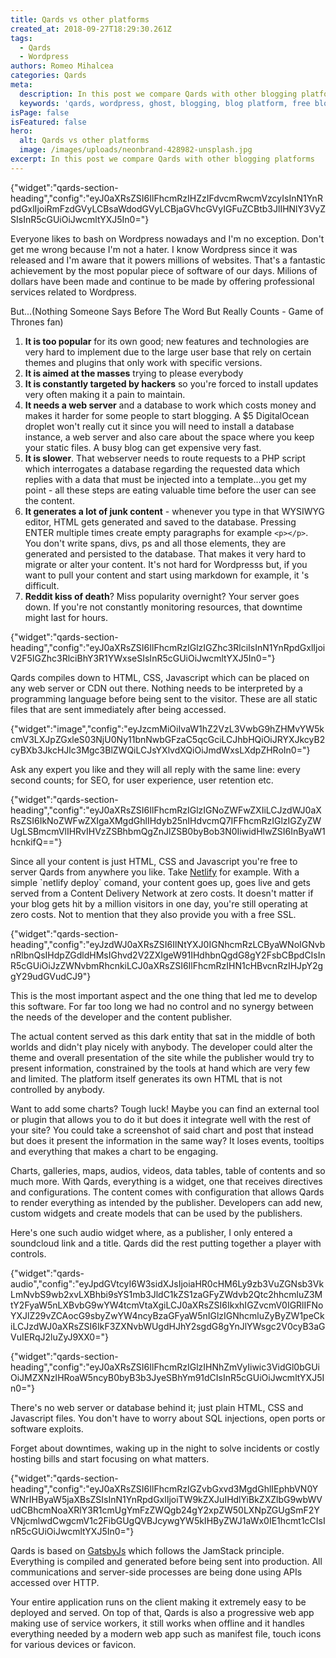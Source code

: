 ```yaml
---
title: Qards vs other platforms
created_at: 2018-09-27T18:29:30.261Z
tags:
  - Qards
  - Wordpress
authors: Romeo Mihalcea
categories: Qards
meta:
  description: In this post we compare Qards with other blogging platforms
  keywords: 'qards, wordpress, ghost, blogging, blog platform, free blog'
isPage: false
isFeatured: false
hero:
  alt: Qards vs other platforms
  image: /images/uploads/neonbrand-428982-unsplash.jpg
excerpt: In this post we compare Qards with other blogging platforms
---
```

{"widget":"qards-section-heading","config":"eyJ0aXRsZSI6IlFhcmRzIHZzIFdvcmRwcmVzcyIsInN1YnRpdGxlIjoiRmFzdGVyLCBsaWdodGVyLCBjaGVhcGVyIGFuZCBtb3JlIHNlY3VyZSIsInR5cGUiOiJwcmltYXJ5In0="}



Everyone likes to bash on Wordpress nowadays and I'm no exception. Don't get me wrong because I'm not a hater. I know Wordpress since it was released and I'm aware that it powers millions of websites. That's a fantastic achievement by the most popular piece of software of our days. Milions of dollars have been made and continue to be made by offering professional services related to Wordpress.

But...(Nothing Someone Says Before The Word But Really Counts - Game of Thrones fan)

1. **It is too popular** for its own good; new features and technologies are very hard to implement due to the large user base that rely on certain themes and plugins that only work with specific versions.
2. **It is aimed at the masses** trying to please everybody
3. **It is constantly targeted by hackers** so you're forced to install updates very often making it a pain to maintain.
4. **It needs a web server** and a database to work which costs money and makes it harder for some people to start blogging. A $5 DigitalOcean droplet won't really cut it since you will need to install a database instance, a web server and also care about the space where you keep your static files. A busy blog can get expensive very fast.
5. **It is slower**. That webserver needs to route requests to a PHP script which interrogates a database regarding the requested data which replies with a data that must be injected into a template...you get my point - all these steps are eating valuable time before the user can see the content.
6. **It generates a lot of junk content** - whenever you type in that WYSIWYG editor, HTML gets generated and saved to the database. Pressing ENTER multiple times create empty paragraphs for example `<p></p>`. You don't write spans, divs, ps and all those elements, they are generated and persisted to the database. That makes it very hard to migrate or alter your content. It's not hard for Wordpresss but, if you want to pull your content and start using markdown for example, it 's difficult.
7. **Reddit kiss of death**? Miss popularity overnight? Your server goes down. If you're not constantly monitoring resources, that downtime might last for hours.

{"widget":"qards-section-heading","config":"eyJ0aXRsZSI6IlFhcmRzIGlzIGZhc3RlciIsInN1YnRpdGxlIjoiV2F5IGZhc3RlciBhY3R1YWxseSIsInR5cGUiOiJwcmltYXJ5In0="}

Qards compiles down to HTML, CSS, Javascript which can be placed on any web server or CDN out there. Nothing needs to be interpreted by a programming language before being sent to the visitor. These are all static files that are sent immediately after being accessed.

{"widget":"image","config":"eyJzcmMiOiIvaW1hZ2VzL3VwbG9hZHMvYW5kcmV3LXJpZGxleS03NjU0Ny11bnNwbGFzaC5qcGciLCJhbHQiOiJRYXJkcyB2cyBXb3JkcHJlc3Mgc3BlZWQiLCJsYXlvdXQiOiJmdWxsLXdpZHRoIn0="}

Ask any expert you like and they will all reply with the same line: every second counts; for SEO, for user experience, user retention etc.

{"widget":"qards-section-heading","config":"eyJ0aXRsZSI6IlFhcmRzIGlzIGNoZWFwZXIiLCJzdWJ0aXRsZSI6IkNoZWFwZXIgaXMgdGhlIHdyb25nIHdvcmQ7IFFhcmRzIGlzIGZyZWUgLSBmcmVlIHRvIHVzZSBhbmQgZnJlZSB0byBob3N0IiwidHlwZSI6InByaW1hcnkifQ=="}

Since all your content is just HTML, CSS and Javascript you're free to server Qards from anywhere you like. Take [Netlify](https://www.netlify.com/) for example. With a simple \`netlify deploy\` comand, your content goes up, goes live and gets served from a Content Delivery Network at zero costs. It doesn't matter if your blog gets hit by a million visitors in one day, you're still operating at zero costs. Not to mention that they also provide you with a free SSL.

{"widget":"qards-section-heading","config":"eyJzdWJ0aXRsZSI6IlNtYXJ0IGNhcmRzLCByaWNoIGNvbnRlbnQsIHdpZGdldHMsIGhvd2V2ZXIgeW91IHdhbnQgdG8gY2FsbCBpdCIsInR5cGUiOiJzZWNvbmRhcnkiLCJ0aXRsZSI6IlFhcmRzIHN1cHBvcnRzIHJpY2ggY29udGVudCJ9"}

This is the most important aspect and the one thing that led me to develop this software. For far too long we had no control and no synergy between the needs of the developer and the content publisher.

The actual content served as this dark entity that sat in the middle of both worlds and didn't play nicely with anybody. The developer could alter the theme and overall presentation of the site while the publisher would try to present information, constrained by the tools at hand which are very few and limited. The platform itself generates its own HTML that is not controlled by anybody.

Want to add some charts? Tough luck! Maybe you can find an external tool or plugin that allows you to do it but does it integrate well with the rest of your site? You could take a screenshot of said chart and post that instead but does it present the information in the same way? It loses events, tooltips and everything that makes a chart to be engaging.

Charts, galleries, maps, audios, videos, data tables, table of contents and so much more. With Qards, everything is a widget, one that receives directives and configurations. The content comes with configuration that allows Qards to render everything as intended by the publisher. Developers can add new, custom widgets and create models that can be used by the publishers.

Here's one such audio widget where, as a publisher, I only entered a soundcloud link and a title. Qards did the rest putting together a player with controls.

{"widget":"qards-audio","config":"eyJpdGVtcyI6W3sidXJsIjoiaHR0cHM6Ly9zb3VuZGNsb3VkLmNvbS9wb2xvLXBhbi9sYS1mb3JldC1kZS1zaGFyZWdvb2Qtc2hhcmluZ3MtY2FyaW5nLXBvbG9wYW4tcmVtaXgiLCJ0aXRsZSI6IkxhIGZvcmV0IGRlIFNoYXJlZ29vZCAocG9sbyZwYW4ncyBzaGFyaW5nIGlzIGNhcmluZyByZW1peCkiLCJzdWJ0aXRsZSI6IkF3ZXNvbWUgdHJhY2sgdG8gYnJlYWsgc2V0cyB3aGVuIERqJ2luZyJ9XX0="}

{"widget":"qards-section-heading","config":"eyJ0aXRsZSI6IlFhcmRzIGlzIHNhZmVyIiwic3VidGl0bGUiOiJMZXNzIHRoaW5ncyB0byB3b3JyeSBhYm91dCIsInR5cGUiOiJwcmltYXJ5In0="}

There's no web server or database behind it; just plain HTML, CSS and Javascript files. You don't have to worry about SQL injections, open ports or software exploits.

Forget about downtimes, waking up in the night to solve incidents or costly hosting bills and start focusing on what matters.

{"widget":"qards-section-heading","config":"eyJ0aXRsZSI6IlFhcmRzIGZvbGxvd3MgdGhlIEphbVN0YWNrIHByaW5jaXBsZSIsInN1YnRpdGxlIjoiTW9kZXJuIHdlYiBkZXZlbG9wbWVudCBhcmNoaXRlY3R1cmUgYmFzZWQgb24gY2xpZW50LXNpZGUgSmF2YVNjcmlwdCwgcmV1c2FibGUgQVBJcywgYW5kIHByZWJ1aWx0IE1hcmt1cCIsInR5cGUiOiJwcmltYXJ5In0="}

Qards is based on [GatsbyJs](https://www.gatsbyjs.com/) which follows the JamStack principle. Everything is compiled and generated before being sent into production. All communications and server-side processes are being done using APIs accessed over HTTP.

Your entire application runs on the client making it extremely easy to be deployed and served. On top of that, Qards is also a progressive web app making use of service workers, it still works when offline and it handles everything needed by a modern web app such as manifest file, touch icons for various devices or favicon.

